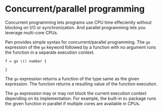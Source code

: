 # Concurrent/parallel programming

Concurrent programming lets programs use CPU time effeciently without blocking on I/O or synchronization. And parallel programming lets you leverage multi-core CPUs.

Pen provides simple syntax for concurrent/parallel programming. The `go` expression of the `go` keyword followed by a function with no argument runs the function in a separate execution context.

```pen
f = go \() number {

}
```

The `go` expression returns a function of the type same as the given expression. The function returns a resulting value of the function execution.

The `go` expression may or may not block the current execution context depending on its implementation. For example, the built-in `Os` package runs the given function in parallel if multiple cores are available in CPUs.
